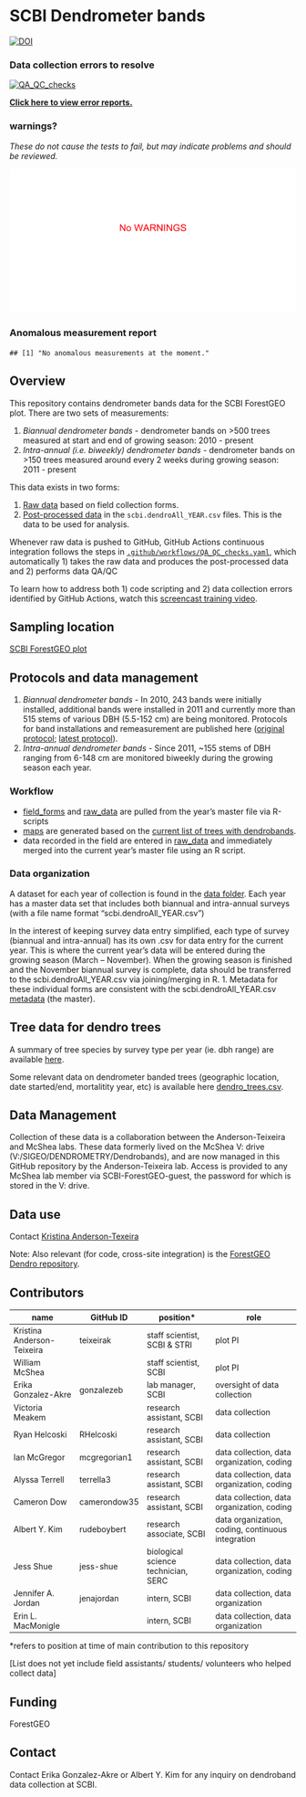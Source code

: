 SCBI Dendrometer bands
================

<!-- README.md is generated from README.Rmd. Please edit that file -->

[![DOI](https://zenodo.org/badge/150600455.svg)](https://zenodo.org/badge/latestdoi/150600455)

### Data collection errors to resolve

[![QA_QC_checks](https://github.com/SCBI-ForestGEO/Dendrobands/workflows/QA_QC_checks/badge.svg)](https://github.com/SCBI-ForestGEO/Dendrobands/actions)

**[Click here to view error
reports.](https://github.com/SCBI-ForestGEO/Dendrobands/tree/master/testthat/reports)**

### warnings?

*These do not cause the tests to fail, but may indicate problems and
should be reviewed.*

[![There_is_no_warnings\_:-)](testthat/reports/warnings.png)](https://github.com/SCBI-ForestGEO/Dendrobands/tree/master/testthat/reports/warnings)

### Anomalous measurement report

    ## [1] "No anomalous measurements at the moment."

## Overview

This repository contains dendrometer bands data for the SCBI ForestGEO
plot. There are two sets of measurements:

1.  *Biannual dendrometer bands* - dendrometer bands on \>500 trees
    measured at start and end of growing season: 2010 - present
2.  *Intra-annual (i.e. biweekly) dendrometer bands* - dendrometer bands
    on \>150 trees measured around every 2 weeks during growing season:
    2011 - present

This data exists in two forms:

1.  [Raw
    data](https://github.com/SCBI-ForestGEO/Dendrobands/tree/master/resources/raw_data/)
    based on field collection forms.
2.  [Post-processed
    data](https://github.com/SCBI-ForestGEO/Dendrobands/tree/master/data/)
    in the `scbi.dendroAll_YEAR.csv` files. This is the data to be used
    for analysis.

Whenever raw data is pushed to GitHub, GitHub Actions continuous
integration follows the steps in
[`.github/workflows/QA_QC_checks.yaml`](https://github.com/SCBI-ForestGEO/Dendrobands/tree/master/.github/workflows/QA_QC_checks.yaml),
which automatically 1) takes the raw data and produces the
post-processed data and 2) performs data QA/QC

To learn how to address both 1) code scripting and 2) data collection
errors identified by GitHub Actions, watch this [screencast training
video](https://sinet-my.sharepoint.com/:v:/g/personal/kimay_si_edu/EQ4BrXfDnk5MrtPihpFc4cYBMmn287nAxw6Rjn4P6Ruifg).

## Sampling location

[SCBI ForestGEO
plot](https://forestgeo.si.edu/sites/north-america/smithsonian-conservation-biology-institute)

## Protocols and data management

1.  *Biannual dendrometer bands* - In 2010, 243 bands were initially
    installed, additional bands were installed in 2011 and currently
    more than 515 stems of various DBH (5.5-152 cm) are being monitored.
    Protocols for band installations and remeasurement are published
    here ([original
    protocol](https://forestgeo.si.edu/sites/default/files/metal_band_dendrometer_protocol_done_1.pdf);
    [latest
    protocol](https://docs.google.com/document/d/1kCG22EAEnOVxw9Z-cPPvrHIzvRFE-j0U7anTmhJbkqM/edit)).
2.  *Intra-annual dendrometer bands* - Since 2011, ~155 stems of DBH
    ranging from 6-148 cm are monitored biweekly during the growing
    season each year.

### Workflow

- [field_forms](https://github.com/SCBI-ForestGEO/Dendrobands/tree/master/resources/field_forms)
  and
  [raw_data](https://github.com/SCBI-ForestGEO/Dendrobands/tree/master/resources/raw_data)
  are pulled from the year’s master file via R-scripts
- [maps](https://github.com/SCBI-ForestGEO/Dendrobands/tree/master/resources/maps)
  are generated based on the [current list of trees with
  dendrobands](https://github.com/SCBI-ForestGEO/Dendrobands/blob/master/data/dendro_trees.csv).
- data recorded in the field are entered in
  [raw_data](https://github.com/SCBI-ForestGEO/Dendrobands/tree/master/resources/raw_data)
  and immediately merged into the current year’s master file using an R
  script.

### Data organization

A dataset for each year of collection is found in the [data
folder](https://github.com/SCBI-ForestGEO/Dendrobands/tree/master/data).
Each year has a master data set that includes both biannual and
intra-annual surveys (with a file name format “scbi.dendroAll_YEAR.csv”)

In the interest of keeping survey data entry simplified, each type of
survey (biannual and intra-annual) has its own .csv for data entry for
the current year. This is where the current year’s data will be entered
during the growing season (March – November). When the growing season is
finished and the November biannual survey is complete, data should be
transferred to the scbi.dendroAll_YEAR.csv via joining/merging in R. 1.
Metadata for these individual forms are consistent with the
scbi.dendroAll_YEAR.csv
[metadata](https://github.com/SCBI-ForestGEO/Dendrobands/blob/master/data/metadata/scbi.dendroALL_%5BYEAR%5D_metadata.csv)
(the master).

## Tree data for dendro trees

A summary of tree species by survey type per year (ie. dbh range) are
available
[here](https://github.com/SCBI-ForestGEO/Dendrobands/tree/master/results/dendro_trees_dbhcount).

Some relevant data on dendrometer banded trees (geographic location,
date started/end, mortalitity year, etc) is available here
[dendro_trees.csv](https://github.com/SCBI-ForestGEO/Dendrobands/blob/master/data/dendro_trees.csv).

## Data Management

Collection of these data is a collaboration between the
Anderson-Teixeira and McShea labs. These data formerly lived on the
McShea V: drive (V:/SIGEO/DENDROMETRY/Dendrobands), and are now managed
in this GitHub repository by the Anderson-Teixeira lab. Access is
provided to any McShea lab member via SCBI-ForestGEO-guest, the password
for which is stored in the V: drive.

## Data use

Contact [Kristina Anderson-Texeira](teixeirak@si.edu)

Note: Also relevant (for code, cross-site integration) is the [ForestGEO
Dendro repository](https://github.com/forestgeo/dendro).

## Contributors

| name                       | GitHub ID    | position\*                          | role                                              |
|----------------------------|--------------|-------------------------------------|---------------------------------------------------|
| Kristina Anderson-Teixeira | teixeirak    | staff scientist, SCBI & STRI        | plot PI                                           |
| William McShea             |              | staff scientist, SCBI               | plot PI                                           |
| Erika Gonzalez-Akre        | gonzalezeb   | lab manager, SCBI                   | oversight of data collection                      |
| Victoria Meakem            |              | research assistant, SCBI            | data collection                                   |
| Ryan Helcoski              | RHelcoski    | research assistant, SCBI            | data collection                                   |
| Ian McGregor               | mcgregorian1 | research assistant, SCBI            | data collection, data organization, coding        |
| Alyssa Terrell             | terrella3    | research assistant, SCBI            | data collection, data organization, coding        |
| Cameron Dow                | camerondow35 | research assistant, SCBI            | data collection, data organization, coding        |
| Albert Y. Kim              | rudeboybert  | research associate, SCBI            | data organization, coding, continuous integration |
| Jess Shue                  | jess-shue    | biological science technician, SERC | data collection, data organization, coding        |
| Jennifer A. Jordan         | jenajordan   | intern, SCBI                        | data collection, data organization                |
| Erin L. MacMonigle         |              | intern, SCBI                        | data collection, data organization                |

\*refers to position at time of main contribution to this repository

\[List does not yet include field assistants/ students/ volunteers who
helped collect data\]

## Funding

ForestGEO

## Contact

Contact Erika Gonzalez-Akre or Albert Y. Kim for any inquiry on
dendroband data collection at SCBI.
